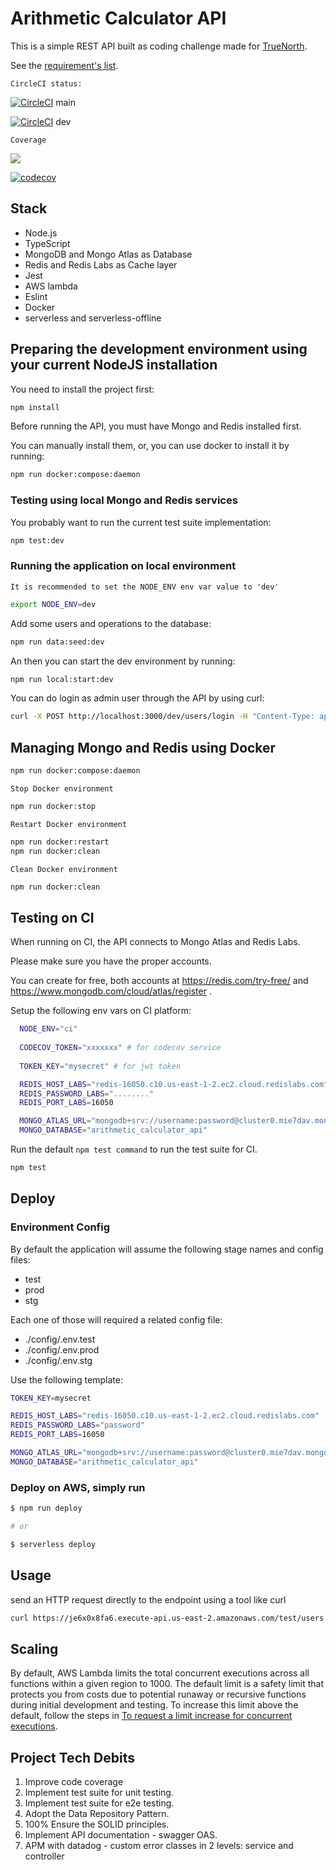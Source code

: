 
# Arithmetic Calculator API

This is a simple REST API built as coding challenge made for [TrueNorth](https://www.truenorth.co/).

See the [requirement's list](./TrueNorth_LoanPro_Coding_Challenge.pdf).

`CircleCI status:`

[![CircleCI](https://dl.circleci.com/status-badge/img/gh/web2solutions/arithmetic-calculator-api/tree/main.svg?style=svg)](https://dl.circleci.com/status-badge/redirect/gh/web2solutions/arithmetic-calculator-api/tree/main) main

[![CircleCI](https://dl.circleci.com/status-badge/img/gh/web2solutions/arithmetic-calculator-api/tree/dev.svg?style=svg)](https://dl.circleci.com/status-badge/redirect/gh/web2solutions/arithmetic-calculator-api/tree/dev) dev

`Coverage`

<a href="https://codecov.io/gh/web2solutions/arithmetic-calculator-api" > 
 <img src="https://codecov.io/gh/web2solutions/arithmetic-calculator-api/branch/main/graph/badge.svg?token=MC5LUHIUGS"/> 
 </a>

[![codecov](https://codecov.io/gh/web2solutions/arithmetic-calculator-api/branch/main/graphs/sunburst.svg?token=MC5LUHIUGS)](https://codecov.io/web2solutions/arithmetic-calculator-api)



## Stack

* Node.js
* TypeScript
* MongoDB and Mongo Atlas as Database
* Redis and Redis Labs as Cache layer
* Jest
* AWS lambda
* Eslint
* Docker
* serverless and serverless-offline

## Preparing the development environment using your current NodeJS installation

You need to install the project first:

```bash
npm install
```

Before running the API, you must have Mongo and Redis installed first.

You can manually install them, or, you can use docker to install it by running:

```bash
npm run docker:compose:daemon
```

### Testing using local Mongo and Redis services

You probably want to run the current test suite implementation:

```bash
npm test:dev 
```

### Running the application on local environment

`It is recommended to set the NODE_ENV env var value to 'dev'`

```bash
export NODE_ENV=dev
```

Add some users and operations to the database:

```bash
npm run data:seed:dev
```

An then you can start the dev environment by running:

```bash
npm run local:start:dev
```

You can do login as admin user through the API by using curl:

```bash
curl -X POST http://localhost:3000/dev/users/login -H "Content-Type: application/json" -d '{"username": "admin@admin.com", "password": "123456"}'  
```

## Managing Mongo and Redis using Docker

```bash
npm run docker:compose:daemon
```

`Stop Docker environment`

```bash
npm run docker:stop
```

`Restart Docker environment`

```bash
npm run docker:restart
npm run docker:clean
```

`Clean Docker environment`

```bash
npm run docker:clean
```

## Testing on CI

When running on CI, the API connects to Mongo Atlas and Redis Labs.

Please make sure you have the proper accounts.

You can create for free, both accounts at https://redis.com/try-free/ and https://www.mongodb.com/cloud/atlas/register .

Setup the following env vars on CI platform:

```bash
  NODE_ENV="ci"
  
  CODECOV_TOKEN="xxxxxxx" # for codecov service
  
  TOKEN_KEY="mysecret" # for jwt token

  REDIS_HOST_LABS="redis-16050.c10.us-east-1-2.ec2.cloud.redislabs.com"
  REDIS_PASSWORD_LABS="........"
  REDIS_PORT_LABS=16050

  MONGO_ATLAS_URL="mongodb+srv://username:password@cluster0.mie7dav.mongodb.net/?retryWrites=true&w=majority"
  MONGO_DATABASE="arithmetic_calculator_api"
```

Run the default `npm test command` to run the test suite for CI.

```bash
npm test
```

## Deploy

### Environment Config

By default the application will assume the following stage names and config files:

* test
* prod
* stg

Each one of those will required a related config file:

* ./config/.env.test
* ./config/.env.prod
* ./config/.env.stg

Use the following template:

```bash
TOKEN_KEY=mysecret

REDIS_HOST_LABS="redis-16050.c10.us-east-1-2.ec2.cloud.redislabs.com"
REDIS_PASSWORD_LABS="password"
REDIS_PORT_LABS=16050

MONGO_ATLAS_URL="mongodb+srv://username:password@cluster0.mie7dav.mongodb.net/?retryWrites=true&w=majority"
MONGO_DATABASE="arithmetic_calculator_api"
```

### Deploy on AWS, simply run

```bash
$ npm run deploy

# or

$ serverless deploy
```

## Usage

send an HTTP request directly to the endpoint using a tool like curl

```bash
curl https://je6x0x8fa6.execute-api.us-east-2.amazonaws.com/test/users
```

## Scaling

By default, AWS Lambda limits the total concurrent executions across all functions within a given region to 1000. The default limit is a safety limit that protects you from costs due to potential runaway or recursive functions during initial development and testing. To increase this limit above the default, follow the steps in [To request a limit increase for concurrent executions](http://docs.aws.amazon.com/lambda/latest/dg/concurrent-executions.html#increase-concurrent-executions-limit).

## Project Tech Debits

1. Improve code coverage
2. Implement test suite for unit testing.
3. Implement test suite for e2e testing.
4. Adopt the Data Repository Pattern.
5. 100% Ensure the SOLID principles.
6. Implement API documentation - swagger OAS.
7. APM with datadog - custom error classes in 2 levels: service and controller

